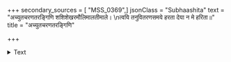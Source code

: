 +++
secondary_sources = [ "MSS_0369",]
jsonClass = "Subhaashita"
text = "अच्युतचरणतरङ्गिणि शशिशेखरमौलिमालतीमाले।  \nत्वयि तनुवितरणसमये हरता देया न मे हरिता॥"
title = "अच्युतचरणतरङ्गिणि"

+++

<details><summary>Text</summary>

अच्युतचरणतरङ्गिणि शशिशेखरमौलिमालतीमाले।  
त्वयि तनुवितरणसमये हरता देया न मे हरिता॥
</details>
